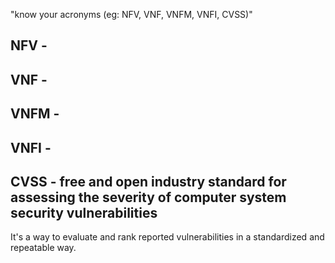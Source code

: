 "know your acronyms (eg: NFV, VNF, VNFM, VNFI, CVSS)"

## NFV - 

## VNF - 

## VNFM - 

## VNFI - 

## CVSS - free and open industry standard for assessing the severity of computer system security vulnerabilities
It's a way to evaluate and rank reported vulnerabilities in a standardized and repeatable way.

